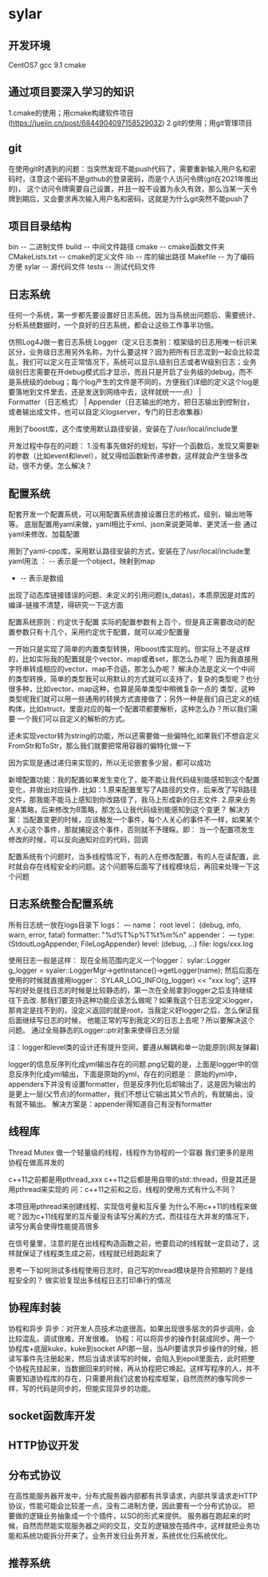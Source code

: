 # sylar

## 开发环境
CentOS7
gcc 9.1
cmake

## 通过项目要深入学习的知识
1.cmake的使用；用cmake构建软件项目(https://juejin.cn/post/6844904097158529032)
2.git的使用；用git管理项目
 
## git
在使用git时遇到的问题：当突然发现不能push代码了，需要重新输入用户名和密码时，注意这个密码不是github的登录密码，而是个人访问令牌(git在2021年推出的)，
这个访问令牌需要自己设置，并且一般不设置为永久有效，那么当某一天令牌到期后，又会要求再次输入用户名和密码，这就是为什么git突然不能push了
## 项目目录结构
bin -- 二进制文件
build -- 中间文件路径
cmake -- cmake函数文件夹
CMakeLists.txt -- cmake的定义文件
lib -- 库的输出路径
Makefile -- 为了编码方便
sylar -- 源代码文件
tests -- 测试代码文件

## 日志系统
任何一个系统，第一步都先要设置好日志系统。因为当系统出问题后、需要统计、分析系统数据时，一个良好的日志系统，都会让这些工作事半功倍。

仿照Log4J做一套日志系统
Logger（定义日志类别：框架级的日志用唯一标识来区分，业务级日志用另外名称，为什么要这样？因为把所有日志混到一起会比较混乱，我们可以定义在正常情况下，系统可以显示L级别日志或者W级别日志；业务级别日志需要在开debug模式后才显示，而且只是开启了业务级的debug，而不是系统级的debug；每个log产生的文件是不同的，方便我们详细的定义这个log是要落地到文件里去，还是发送到网络中去，这样就统一一点）
    |   
        Formatter（日志格式）
    |
Appender（日志输出的地方，把日志输出到控制台，或者输出成文件，也可以自定义logserver，专门的日志收集器）

用到了boost库，这个库使用默认路径安装，安装在了/usr/local/include里

开发过程中存在的问题：
1.没有事先做好的规划，写好一个函数后，发现又需要新的参数（比如event和level），就又得给函数新传递参数，这样就会产生很多改动，很不方便。怎么解决？

## 配置系统
配套开发一个配置系统，可以用配置系统直接设置日志的格式，级别，输出地等等。
底层配置用yaml来做，yaml相比于xml、json来说更简单、更灵活一些
通过yaml来修改、加载配置

用到了yaml-cpp库，采用默认路径安装的方式，安装在了/usr/local/include里
yaml用法
： -- 表示是一个object，映射到map
-  -- 表示是数组

出现了动态库链接错误的问题、未定义的引用问题(s_datas)，本质原因是对库的编译-链接不清楚，得研究一下这方面

配置系统原则：约定优于配置
实际的配置参数有上百个，但是真正需要改动的配置参数只有十几个，采用约定优于配置，就可以减少配置量

一开始只是实现了简单的内置类型转换，用boost库实现的。但实际上不是这样的，比如实际我的配置就是个vector、map或者set，那怎么办呢？
因为我直接用字符串转成相应的vector、map不合适，那怎么办呢？
解决办法是定义一个中间的类型转换，简单的类型我可以用默认的方式就可以支持了，复杂的类型呢？也分很多种，比如vector、map这种，也算是简单类型中稍微复杂一点的
类型，这种类型呢我们就可以用一些通用的转换方式直接做了；另外一种是我们自己定义的结构体，比如struct，里面对应的每一个配置项都要解析，这种怎么办？所以我们需要
一个我们可以自定义的解析的方式。

还未实现vector转为string的功能，所以还需要做一些偏特化,如果我们不想自定义FromStr和ToStr，那么我们就要把常用容器的偏特化做一下

因为实现是通过递归来实现的，所以无论嵌套多少层，都可以成功

新增配置功能：我的配置如果发生变化了，能不能让我代码级别能感知到这个配置变化，并做出对应操作.
比如：1.原来配置里写了A路径的文件，后来改了写B路径文件，那我能不能马上感知到你改路径了，我马上形成新的日志文件.
     2.原来业务是A策略，后来修改为B策略，那怎么让我代码级别能感知到这个变更？
解决方案：当配置变更的时候，应该触发一个事件，每个人关心的事件不一样，如果某个人关心这个事件，那就捕捉这个事件，否则就不予理睬。即：
当一个配置项发生修改的时候，可以反向通知对应的代码，回调

配置系统有个问题时，当多线程情况下，有的人在修改配置，有的人在读配置，此时就会存在线程安全的问题。这个问题等后面写了线程模块后，再回来处理一下这个问题

## 日志系统整合配置系统
所有日志统一放在logs目录下
logs：
    — name： root
      level： (debug, info, warn, error, fatal)
      formatter: "%d%T%p%T%t%m%n"
      appender：
        — type: (StdoutLogAppender, FileLogAppender)
          level: (debug, ...)
          file: logs/xxx.log

使用日志一般是这样：
现在全局范围内定义一个logger： sylar::Logger g_logger = syaler::LoggerMgr->getInstance()->getLogger(name);
然后后面在使用的时候就直接用logger： SYLAR_LOG_INFO(g_logger) << "xxx log";
这样写的好处是找日志的时候是比较静态的，第一次在全局拿到logger之后支持继续往下去改.
那我们要支持这种功能应该怎么做呢？如果我这个日志没定义logger，那肯定是找不到的，没定义返回的就是root，当我定义好logger之后，怎么保证我后面继续写日志的时候，
他能正常的写到我定义的日志上去呢？所以要解决这个问题。
通过全局静态的Logger::ptr对象来使得日志分层

注：logger和level类的设计还有提升空间，要遵从解耦和单一功能原则(网友弹幕)

logger的信息反序列化成yml输出存在的问题.png记载的是，上面是logger中的信息反序列化成yml输出，下面是原始的yml，存在的问题是：
原始的yml中，appenders下并没有设置formatter，但是反序列化后却输出了，这是因为输出的是更上一层(父节点)的formatter，我们不想让它输出其父节点的，有就输出，没有就不输出。
解决方案是：appender得知道自己有没有formatter

## 线程库
Thread Mutex
做一个轻量级的线程，线程作为协程的一个容器
我们更多的是用协程在做高并发的

c++11之前都是用pthread_xxx
c++11之后都是用自带的std::thread，但是其还是用pthread来实现的
问：c++11之前和之后，线程的使用方式有什么不同？

本项目用pthread来创建线程、实现信号量和互斥量
为什么不用c++11的线程来做呢？因为c+11线程里的互斥量没有读写分离的方式，而往往在大并发的情况下，读写分离会使得性能提高很多

在信号量里，注意的是在出线程构造函数之前，他要启动的线程就一定启动了，这样就保证了线程类生成之前，线程就已经跑起来了

思考一下如何测试多线程使用日志时，自己写的thread模块是符合预期的？是线程安全的？
做实验复现出多线程日志打印串行的情况

## 协程库封装
协程和异步
异步：对开发人员技术功底很高。如果出现很多层次的异步调用，会比较混乱，调试很难，开发很难。
协程：可以将异步的操作封装成同步。用一个协程库+底层kuke，kuke到socket API那一层，当API要请求异步操作的时候，把读写事件先注册起来，然后当请求读写的时候，会陷入到epoll里面去，此时把整个协程先挂起来，当数据回来的时候，再从协程把它唤起。这样写程序的人，并不需要知道协程库的存在，只需要用我们这套协程库框架，自然而然的像写同步一样，写的代码是同步的，但能实现异步的功能。

## socket函数库开发

## HTTP协议开发

## 分布式协议
在高性能服务器开发中，分布式服务器内部都有共享请求，内部共享请求走HTTP协议，性能可能会比较差一点，没有二进制方便，因此要有一个分布式协议。
把要做的逻辑业务抽象成一个个插件，以SO的形式来提供。
服务器在跑起来的时候，自然而然能实现服务器之间的交互，交互的逻辑放在插件中，这样就把业务功能和系统功能拆分开来了。业务开发归业务开发，系统优化归系统优化。

## 推荐系统
